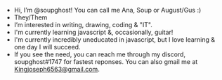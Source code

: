 - Hi, I’m @soupghost! You can call me Ana, Soup or August/Gus :)
- They/Them
- I’m interested in writing, drawing, coding & "IT".
- I'm currently learning javascript &, occasionally, guitar!
- I'm currently incredibly uneducated in javascript, but I love learning & one day I will succeed. 
- If you see the need, you can reach me through my discord, soupghost#1747 for fastest reponses. You can also gmail me at Kingjoseph6563@gmail.com. 

<!---
soupghost/soupghost is a ✨ special ✨ repository because its `README.md` (this file) appears on your GitHub profile.
You can click the Preview link to take a look at your changes.
--->
